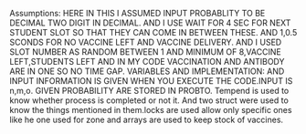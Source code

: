 Assumptions:
HERE IN THIS I ASSUMED INPUT PROBABLITY TO BE DECIMAL TWO DIGIT IN DECIMAL.
 AND I USE WAIT FOR 4 SEC FOR NEXT STUDENT SLOT SO THAT THEY CAN COME IN BETWEEN THESE.
 AND 1,0.5 SCONDS FOR NO VACCINE LEFT AND VACCINE DELIVERY.
 AND I USED SLOT NUMBER AS RANDOM BETWEEN 1 AND MINIMUM OF 8,VACCINE LEFT,STUDENTS LEFT AND IN MY CODE VACCINATION AND ANTIBODY ARE IN ONE SO NO TIME GAP.
VARIABLES AND IMPLEMENTATION:
AND INPUT INFORMATION IS GIVEN WHEN YOU EXECUTE THE CODE.INPUT IS n,m,o.
GIVEN PROBABILITY ARE STORED IN PROBTO.
Tempend is used to know whether process is completed or not it.
 And two struct were used to know the things mentioned in them.locks are used allow only specific ones like he one used for zone  and arrays are used to keep stock of vaccines.
